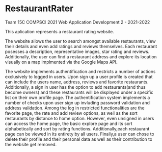 # RestaurantRater

Team 15C
COMPSCI 2021 Web Application Development 2 - 2021-2022


This aplication represents a restaurant rating website. 

The website allows the user to search amongst available restaurants, view their details and even add ratings and reviews themselves. 
Each restaurant posesses a description, representative images, star rating and reviews. Additionally, the user can find a restaurant address 
and explore its location visually on a map implmented via the Google Maps API.

The website implements authentification and restricts a number of actions exclusively to logged in users.
Upon sign up a user profile is created that can include the users name, address, reviews and favorite restaurants.
Additionally, a sign in user has the option to add restaurants(and thus become owners) and these restaurants will be displayed under a specific 
list on their own profile page.
The authentification system implements a number of checks upon user sign up invluding password validation and address validation.
Among the log in restricted functionalities are the favorite page, the rate and add review options, as well as the sort restaurants by
distance to home option.
However, even unsigned in users can access the home page, the basic explore page and its sort alphabetically and sort by rating functions.
Additionally,each restaurant page can be viewed in its entirety by all users.
Finally,a user can chose to delete their profile and their personal data as well as their contribution to the website get removed.

